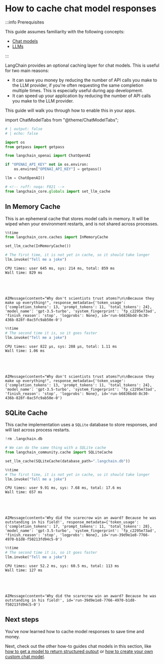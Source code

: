 # How to cache chat model responses

:::info Prerequisites

This guide assumes familiarity with the following concepts:
- [Chat models](/docs/concepts/chat_models)
- [LLMs](/docs/concepts/text_llms)

:::

LangChain provides an optional caching layer for chat models. This is useful for two main reasons:

- It can save you money by reducing the number of API calls you make to the LLM provider, if you're often requesting the same completion multiple times. This is especially useful during app development.
- It can speed up your application by reducing the number of API calls you make to the LLM provider.

This guide will walk you through how to enable this in your apps.

import ChatModelTabs from "@theme/ChatModelTabs";

<ChatModelTabs customVarName="llm" />



```python
# | output: false
# | echo: false

import os
from getpass import getpass

from langchain_openai import ChatOpenAI

if "OPENAI_API_KEY" not in os.environ:
    os.environ["OPENAI_API_KEY"] = getpass()

llm = ChatOpenAI()
```


```python
# <!-- ruff: noqa: F821 -->
from langchain_core.globals import set_llm_cache
```

## In Memory Cache

This is an ephemeral cache that stores model calls in memory. It will be wiped when your environment restarts, and is not shared across processes.


```python
%%time
from langchain_core.caches import InMemoryCache

set_llm_cache(InMemoryCache())

# The first time, it is not yet in cache, so it should take longer
llm.invoke("Tell me a joke")
```

    CPU times: user 645 ms, sys: 214 ms, total: 859 ms
    Wall time: 829 ms
    




    AIMessage(content="Why don't scientists trust atoms?\n\nBecause they make up everything!", response_metadata={'token_usage': {'completion_tokens': 13, 'prompt_tokens': 11, 'total_tokens': 24}, 'model_name': 'gpt-3.5-turbo', 'system_fingerprint': 'fp_c2295e73ad', 'finish_reason': 'stop', 'logprobs': None}, id='run-b6836bdd-8c30-436b-828f-0ac5fc9ab50e-0')




```python
%%time
# The second time it is, so it goes faster
llm.invoke("Tell me a joke")
```

    CPU times: user 822 µs, sys: 288 µs, total: 1.11 ms
    Wall time: 1.06 ms
    




    AIMessage(content="Why don't scientists trust atoms?\n\nBecause they make up everything!", response_metadata={'token_usage': {'completion_tokens': 13, 'prompt_tokens': 11, 'total_tokens': 24}, 'model_name': 'gpt-3.5-turbo', 'system_fingerprint': 'fp_c2295e73ad', 'finish_reason': 'stop', 'logprobs': None}, id='run-b6836bdd-8c30-436b-828f-0ac5fc9ab50e-0')



## SQLite Cache

This cache implementation uses a `SQLite` database to store responses, and will last across process restarts.


```python
!rm .langchain.db
```


```python
# We can do the same thing with a SQLite cache
from langchain_community.cache import SQLiteCache

set_llm_cache(SQLiteCache(database_path=".langchain.db"))
```


```python
%%time
# The first time, it is not yet in cache, so it should take longer
llm.invoke("Tell me a joke")
```

    CPU times: user 9.91 ms, sys: 7.68 ms, total: 17.6 ms
    Wall time: 657 ms
    




    AIMessage(content='Why did the scarecrow win an award? Because he was outstanding in his field!', response_metadata={'token_usage': {'completion_tokens': 17, 'prompt_tokens': 11, 'total_tokens': 28}, 'model_name': 'gpt-3.5-turbo', 'system_fingerprint': 'fp_c2295e73ad', 'finish_reason': 'stop', 'logprobs': None}, id='run-39d9e1e8-7766-4970-b1d8-f50213fd94c5-0')




```python
%%time
# The second time it is, so it goes faster
llm.invoke("Tell me a joke")
```

    CPU times: user 52.2 ms, sys: 60.5 ms, total: 113 ms
    Wall time: 127 ms
    




    AIMessage(content='Why did the scarecrow win an award? Because he was outstanding in his field!', id='run-39d9e1e8-7766-4970-b1d8-f50213fd94c5-0')



## Next steps

You've now learned how to cache model responses to save time and money.

Next, check out the other how-to guides chat models in this section, like [how to get a model to return structured output](/docs/how_to/structured_output) or [how to create your own custom chat model](/docs/how_to/custom_chat_model).
